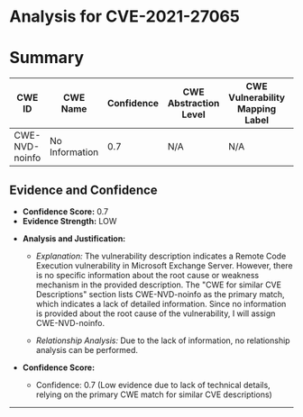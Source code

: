 # Analysis for CVE-2021-27065

# Summary
| CWE ID          | CWE Name                                                                  | Confidence | CWE Abstraction Level | CWE Vulnerability Mapping Label | CWE-Vulnerability Mapping Notes |
|-----------------|---------------------------------------------------------------------------|------------|-----------------------|---------------------------------|---------------------------------|
| CWE-NVD-noinfo  | No Information                                                            | 0.7        | N/A                   | N/A                             | N/A                             |

## Evidence and Confidence

*   **Confidence Score:** 0.7
*   **Evidence Strength:** LOW

- **Analysis and Justification:**
  - *Explanation:* The vulnerability description indicates a Remote Code Execution vulnerability in Microsoft Exchange Server. However, there is no specific information about the root cause or weakness mechanism in the provided description. The "CWE for similar CVE Descriptions" section lists CWE-NVD-noinfo as the primary match, which indicates a lack of detailed information. Since no information is provided about the root cause of the vulnerability, I will assign CWE-NVD-noinfo.

  - *Relationship Analysis:* Due to the lack of information, no relationship analysis can be performed.

- **Confidence Score:**
  - Confidence: 0.7 (Low evidence due to lack of technical details, relying on the primary CWE match for similar CVE descriptions)

---